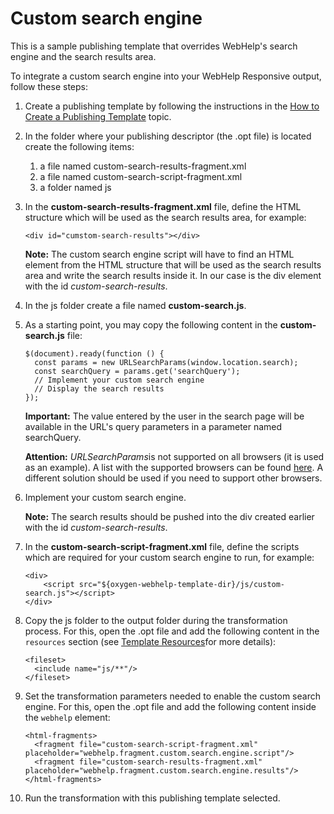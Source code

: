 # Custom search engine 

This is a sample publishing template that overrides WebHelp's search engine and the search results area.

To integrate a custom search engine into your WebHelp Responsive output, follow these steps:

1.  Create a publishing template by following the instructions in the [How to Create a Publishing Template](https://www.oxygenxml.com/doc/versions/23.0/ug-webhelp-responsive/topics/whr-create-publishing-template-x.html) topic.

2.  In the folder where your publishing descriptor \(the .opt file\) is located create the following items:

    1.  a file named custom-search-results-fragment.xml
    2.  a file named custom-search-script-fragment.xml
    3.  a folder named js
3.  In the **custom-search-results-fragment.xml** file, define the HTML structure which will be used as the search results area, for example:

    ```
    <div id="cumstom-search-results"></div>
    ```

    **Note:** The custom search engine script will have to find an HTML element from the HTML structure that will be used as the search results area and write the search results inside it. In our case is the div element with the id *custom-search-results*.

4.  In the js folder create a file named **custom-search.js**.

5.  As a starting point, you may copy the following content in the **custom-search.js** file:

    ```
    $(document).ready(function () {
      const params = new URLSearchParams(window.location.search);
      const searchQuery = params.get('searchQuery');
      // Implement your custom search engine
      // Display the search results
    });
    ```

    **Important:** The value entered by the user in the search page will be available in the URL's query parameters in a parameter named searchQuery.

    **Attention:** *URLSearchParams*is not supported on all browsers \(it is used as an example\). A list with the supported browsers can be found [here](https://developer.mozilla.org/en-US/docs/Web/API/URLSearchParams#browser_compatibility). A different solution should be used if you need to support other browsers.

6.  Implement your custom search engine.

    **Note:** The search results should be pushed into the div created earlier with the id *custom-search-results*.

7.  In the **custom-search-script-fragment.xml** file, define the scripts which are required for your custom search engine to run, for example:

    ```
    <div>
        <script src="${oxygen-webhelp-template-dir}/js/custom-search.js"></script>
    </div>
    ```

8.  Copy the js folder to the output folder during the transformation process. For this, open the .opt file and add the following content in the `resources` section \(see [Template Resources](https://www.oxygenxml.com/doc/versions/23.0/ug-webhelp-responsive/topics/whr_publishing_template_contents.html#ariaid-title3)for more details\):

    ```
    <fileset>
      <include name="js/**"/>
    </fileset>
    ```

9.  Set the transformation parameters needed to enable the custom search engine. For this, open the .opt file and add the following content inside the `webhelp` element:

    ```
    <html-fragments>
      <fragment file="custom-search-script-fragment.xml" placeholder="webhelp.fragment.custom.search.engine.script"/>
      <fragment file="custom-search-results-fragment.xml" placeholder="webhelp.fragment.custom.search.engine.results"/>
    </html-fragments>
    ```

10. Run the transformation with this publishing template selected.
